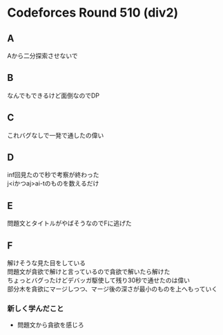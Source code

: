# Codeforces Round 510 (div2)
## A
Aから二分探索させないで

## B
なんでもできるけど面倒なのでDP

## C
これバグなしで一発で通したの偉い

## D
inf回見たので秒で考察が終わった  
j<iかつaj>ai-tのものを数えるだけ

## E
問題文とタイトルがやばそうなのでFに逃げた  

## F
解けそうな見た目をしている  
問題文が貪欲で解けと言っているので貪欲で解いたら解けた  
ちょっとバグったけどデバッガ駆使して残り30秒で通せたのは偉い  
部分木を貪欲にマージしつつ、マージ後の深さが最小のものを上へもっていく

### 新しく学んだこと
* 問題文から貪欲を感じろ


